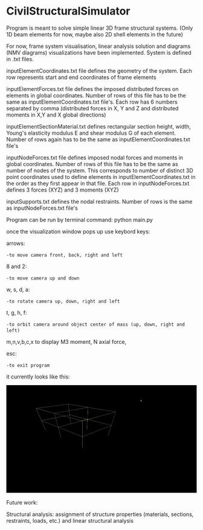 # CivilStructuralSimulator

Program is meant to solve simple linear 3D frame structural systems. (Only 1D beam elements for now, maybe also 2D shell elements in the future)

For now, frame system visualisation, linear analysis solution and diagrams (NMV diagrams) visualizations have been implemented. System is defined in .txt files.

inputElementCoordinates.txt file defines the geometry of the system. Each row represents start and end coordinates of frame elements

inputElementForces.txt file defines the imposed distributed forces on elements in global coordinates. Number of rows of this file has to be the same as inputElementCoordinates.txt file's. Each row has 6 numbers separated by comma (distributed forces in X, Y and Z and distributed moments in X,Y and X global directions)

inputElementSectionMaterial.txt defines rectangular section height, width, Young's elasticity modulus E and shear modulus G of each element. Number of rows again has to be the same as inputElementCoordinates.txt file's

inputNodeForces.txt file defines imposed nodal forces and moments in global coordinates. Number of rows of this file has to be the same as number of nodes of the system. This corresponds to number of distinct 3D point coordinates used to define elements in inputElementCoordinates.txt in the order as they first appear in that file. Each row in inputNodeForces.txt defines 3 forces (XYZ) and 3 moments (XYZ)

inputSupports.txt defines the nodal restraints. Number of rows is the same as inputNodeForces.txt file's

Program can be run by terminal command:
python main.py

once the visualization window pops up use keybord keys:

arrows:

    -to move camera front, back, right and left

8 and 2:

    -to move camera up and down

w, s, d, a:

    -to rotate camera up, down, right and left

t, g, h, f:

    -to orbit camera around object center of mass (up, down, right and left)

m,n,v,b,c,x to display M3 moment, N axial force, 

esc:

    -to exit program



it currently looks like this:


![Simulation Snip 4](/StructureVisualisation.gif)


Future work:

Structural analysis: assignment of structure properties (materials, sections, restraints, loads, etc.) and linear structural analysis